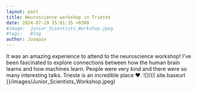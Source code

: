 ```yaml
---
layout: post
title: Neuroscience workshop in Trieste
date: 2024-07-19 15:01:35 +0300
#image:  Junior_Scientists_Workshop.jpeg
#tags:   Blog
author: Joaquin
---
```


It was an amazing experience to attend to the neuroscience workshop! I've been fascinated to explore connections between how the human brain learns and how machines learn. People were very kind and there were so many interesting talks. Trieste is an incredible place ❤️.
![]({{ site.baseurl }}/images/Junior_Scientists_Workshop.jpeg)
